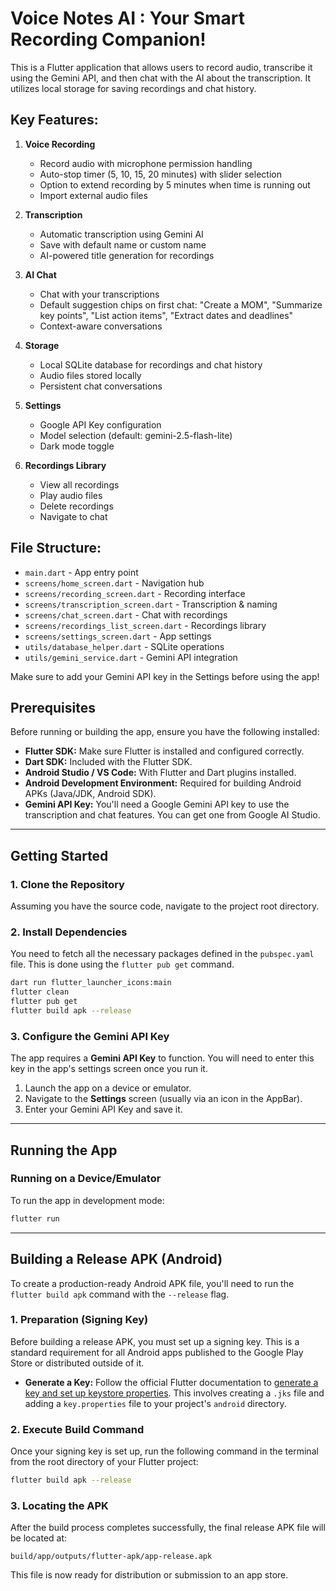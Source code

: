 # Voice Notes AI : Your Smart Recording Companion!

This is a Flutter application that allows users to record audio, transcribe it using the Gemini API, and then chat with the AI about the transcription. It utilizes local storage for saving recordings and chat history.

## Key Features:

1. **Voice Recording**
    - Record audio with microphone permission handling
    - Auto-stop timer (5, 10, 15, 20 minutes) with slider selection
    - Option to extend recording by 5 minutes when time is running out
    - Import external audio files

2. **Transcription**
    - Automatic transcription using Gemini AI
    - Save with default name or custom name
    - AI-powered title generation for recordings

3. **AI Chat**
    - Chat with your transcriptions
    - Default suggestion chips on first chat: "Create a MOM", "Summarize key points", "List action items", "Extract dates and deadlines"
    - Context-aware conversations

4. **Storage**
    - Local SQLite database for recordings and chat history
    - Audio files stored locally
    - Persistent chat conversations

5. **Settings**
    - Google API Key configuration
    - Model selection (default: gemini-2.5-flash-lite)
    - Dark mode toggle

6. **Recordings Library**
    - View all recordings
    - Play audio files
    - Delete recordings
    - Navigate to chat

## File Structure:
- `main.dart` - App entry point
- `screens/home_screen.dart` - Navigation hub
- `screens/recording_screen.dart` - Recording interface
- `screens/transcription_screen.dart` - Transcription & naming
- `screens/chat_screen.dart` - Chat with recordings
- `screens/recordings_list_screen.dart` - Recordings library
- `screens/settings_screen.dart` - App settings
- `utils/database_helper.dart` - SQLite operations
- `utils/gemini_service.dart` - Gemini API integration

Make sure to add your Gemini API key in the Settings before using the app!


## Prerequisites

Before running or building the app, ensure you have the following installed:

* **Flutter SDK:** Make sure Flutter is installed and configured correctly.
* **Dart SDK:** Included with the Flutter SDK.
* **Android Studio / VS Code:** With Flutter and Dart plugins installed.
* **Android Development Environment:** Required for building Android APKs (Java/JDK, Android SDK).
* **Gemini API Key:** You'll need a Google Gemini API key to use the transcription and chat features. You can get one from Google AI Studio.

-----

## Getting Started

### 1\. Clone the Repository

Assuming you have the source code, navigate to the project root directory.

### 2\. Install Dependencies

You need to fetch all the necessary packages defined in the `pubspec.yaml` file. This is done using the `flutter pub get` command.

```bash
dart run flutter_launcher_icons:main
flutter clean
flutter pub get
flutter build apk --release
```

### 3\. Configure the Gemini API Key

The app requires a **Gemini API Key** to function. You will need to enter this key in the app's settings screen once you run it.

1.  Launch the app on a device or emulator.
2.  Navigate to the **Settings** screen (usually via an icon in the AppBar).
3.  Enter your Gemini API Key and save it.

-----

## Running the App

### Running on a Device/Emulator

To run the app in development mode:

```bash
flutter run
```

-----

## Building a Release APK (Android)

To create a production-ready Android APK file, you'll need to run the `flutter build apk` command with the `--release` flag.

### 1\. Preparation (Signing Key)

Before building a release APK, you must set up a signing key. This is a standard requirement for all Android apps published to the Google Play Store or distributed outside of it.

* **Generate a Key:** Follow the official Flutter documentation to [generate a key and set up keystore properties](https://www.google.com/search?q=https://docs.flutter.dev/deployment/android%23signing-the-app). This involves creating a `.jks` file and adding a `key.properties` file to your project's `android` directory.

### 2\. Execute Build Command

Once your signing key is set up, run the following command in the terminal from the root directory of your Flutter project:

```bash
flutter build apk --release
```

### 3\. Locating the APK

After the build process completes successfully, the final release APK file will be located at:

```
build/app/outputs/flutter-apk/app-release.apk
```

This file is now ready for distribution or submission to an app store.